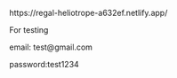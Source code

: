 <p>https://regal-heliotrope-a632ef.netlify.app/</p>
<p>For testing</p>
<p>email: test@gmail.com</p>
<p>password:test1234</p>

